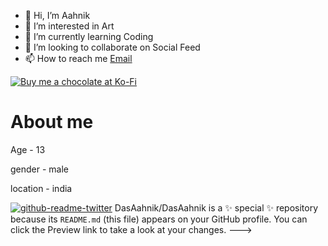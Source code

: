 - 👋 Hi, I’m Aahnik
- 👀 I’m interested in Art
- 🌱 I’m currently learning Coding
- 💞️ I’m looking to collaborate on Social Feed
- 📫 How to reach me [Email](mailto:aahnik.das@icloud.com)

[![Buy me a chocolate at Ko-Fi](https://ko-fi.com/img/githubbutton_sm.svg)](https://ko-fi.com/L3L5C7PNO)

# About me

Age - 13 

gender - male 

location - india 

[![github-readme-twitter](https://github-readme-twitter.gazf.vercel.app/api?id=aahnikdas)](https://github.com/gazf/github-readme-twitter)
DasAahnik/DasAahnik is a ✨ special ✨ repository because its `README.md` (this file) appears on your GitHub profile.
You can click the Preview link to take a look at your changes.
--->
